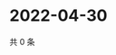 # 2022-04-30

共 0 条

<!-- BEGIN WEIBO -->
<!-- 最后更新时间 Sat Apr 30 2022 18:16:32 GMT+0800 (China Standard Time) -->

<!-- END WEIBO -->
